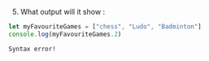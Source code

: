 5. What output will it show :

```javascript
let myFavouriteGames = ["chess", "Ludo", "Badminton"]
console.log(myFavouriteGames.2)
```

```solution
Syntax error!
```
 
 